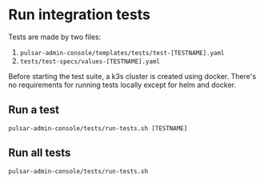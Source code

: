 # Run integration tests

Tests are made by two files:
1. `pulsar-admin-console/templates/tests/test-[TESTNAME].yaml`
1. `tests/test-specs/values-[TESTNAME].yaml`

Before starting the test suite, a k3s cluster is created using docker.
There's no requirements for running tests locally except for helm and docker.

## Run a test

```
pulsar-admin-console/tests/run-tests.sh [TESTNAME]
```

## Run all tests

```
pulsar-admin-console/tests/run-tests.sh
```

